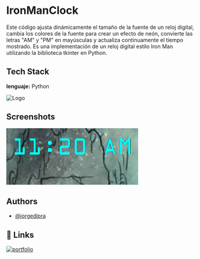 # IronManClock
Este código ajusta dinámicamente el tamaño de la fuente de un reloj digital, cambia los colores de la fuente para crear un efecto de neón, convierte las letras "AM" y "PM" en mayúsculas y actualiza continuamente el tiempo mostrado. Es una implementación de un reloj digital estilo Iron Man utilizando la biblioteca tkinter en Python.




## Tech Stack

**lenguaje:** Python



![Logo](https://www.python.org/static/img/python-logo.png)


## Screenshots

![App Screenshot](https://github.com/jorgedipra/IronManClock/blob/main/view/2024-07-08_11h21_05.png?raw=true])


## Authors

- [@jorgedipra](https://jorgedipra.github.io/)



## 🔗 Links
[![portfolio](https://img.shields.io/badge/my_portfolio-000?style=for-the-badge&logo=ko-fi&logoColor=white)](https://jorgedipra.github.io/)

